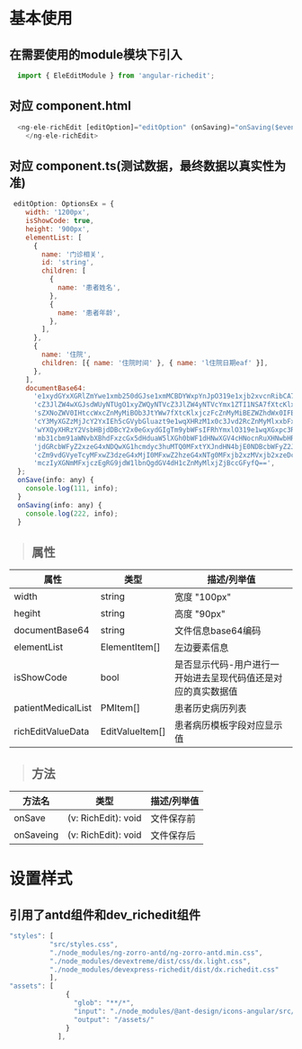  # 基本使用

## 在需要使用的module模块下引入
```JavaScript 
  import { EleEditModule } from 'angular-richedit';
```
## 对应 component.html
```JavaScript
  <ng-ele-richEdit [editOption]="editOption" (onSaving)="onSaving($event)" (onSave)="onSave($event)">
    </ng-ele-richEdit>
```
## 对应 component.ts(测试数据，最终数据以真实性为准)
```JavaScript
 editOption: OptionsEx = {
    width: '1200px',
    isShowCode: true,
    height: '900px',
    elementList: [
      {
        name: '门诊相关',
        id: 'string',
        children: [
          {
            name: '患者姓名',
          },
          {
            name: '患者年龄',
          },
        ],
      },
      {
        name: '住院',
        children: [{ name: '住院时间' }, { name: 'l住院日期eaf' }],
      },
    ],
    documentBase64:
      'e1xydGYxXGRlZmYwe1xmb250dGJse1xmMCBDYWxpYnJpO319e1xjb2xvcnRibCA7XHJlZDB' +
      'cZ3JlZW4wXGJsdWUyNTUgO1xyZWQyNTVcZ3JlZW4yNTVcYmx1ZTI1NSA7fXtcKlxkZWZjaHAgXGZzMjJ9e1xzdHl' +
      'sZXNoZWV0IHtccWxcZnMyMiBOb3JtYWw7fXtcKlxjczFcZnMyMiBEZWZhdWx0IFBhcmFncmFwaCBGb250O317XCp' +
      'cY3MyXGZzMjJcY2YxIEh5cGVybGluazt9e1wqXHRzM1x0c3Jvd2RcZnMyMlxxbFx0c3ZlcnRhbHRcdHNjZWxsY2J' +
      'wYXQyXHRzY2VsbHBjdDBcY2x0eGxydGIgTm9ybWFsIFRhYmxlO319e1wqXGxpc3RvdmVycmlkZXRhYmxlfXtcaW5' +
      'mb31cbm91aWNvbXBhdFxzcGx5dHduaW5lXGh0bWF1dHNwXGV4cHNocnRuXHNwbHRwZ3BhclxkZWZ0YWI3MjBcc2V' +
      'jdGRcbWFyZ2xzeG4xNDQwXG1hcmdyc3huMTQ0MFxtYXJndHN4bjE0NDBcbWFyZ2JzeG4xNDQwXGhlYWRlcnk3MjB' +
      'cZm9vdGVyeTcyMFxwZ3dzeG4xMjI0MFxwZ2hzeG4xNTg0MFxjb2xzMVxjb2xzeDcyMFxwYXJkXHBsYWluXHFse1x' +
      'mczIyXGNmMFxjczEgRG9jdW1lbnQgdGV4dH1cZnMyMlxjZjBccGFyfQ==',
  };
  onSave(info: any) {
    console.log(111, info);
  }
  onSaving(info: any) {
    console.log(222, info);
  }
```
> ## 属性  

  | 属性               | 类型            | 描述/列举值                                                   |
  | ------------------ | --------------- | ------------------------------------------------------------- |
  | width              | string          | 宽度 "100px"                                                  |
  | hegiht             | string          | 高度 "90px"                                                   |
  | documentBase64     | string          | 文件信息base64编码                                            |
  | elementList        | ElementItem[]   | 左边要素信息                                                  |
  | isShowCode         | bool                 | 是否显示代码-用户进行一开始进去呈现代码值还是对应的真实数据值 |
  | patientMedicalList | PMItem[]        | 患者历史病历列表                                              |
  | richEditValueData  | EditValueItem[] | 患者病历模板字段对应显示值                                    |
> ## 方法  
| 方法名    | 类型                | 描述/列举值 |
| --------- | ------------------- | ----------- |
| onSave    | (v: RichEdit): void | 文件保存前  |
| onSaveing | (v: RichEdit): void | 文件保存后  |

#  设置样式

## 引用了antd组件和dev_richedit组件
```javascript
"styles": [
          "src/styles.css",
          "./node_modules/ng-zorro-antd/ng-zorro-antd.min.css",
          "./node_modules/devextreme/dist/css/dx.light.css",
          "./node_modules/devexpress-richedit/dist/dx.richedit.css"
          ],
"assets": [
              {
                "glob": "**/*",
                "input": "./node_modules/@ant-design/icons-angular/src/inline-svg/",
                "output": "/assets/"
              }
            ],

```
